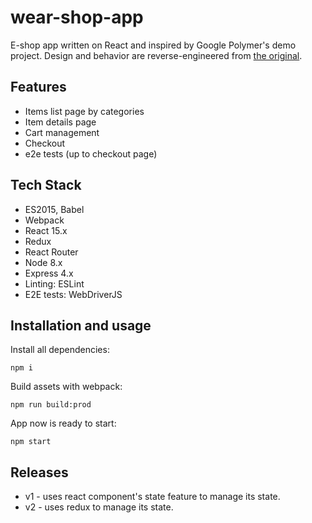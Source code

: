 # wear-shop-app
E-shop app written on React and inspired by Google Polymer's demo project. Design and behavior are reverse-engineered from [the original](https://shop.polymer-project.org/).

## Features

- Items list page by categories
- Item details page
- Cart management
- Checkout
- e2e tests (up to checkout page)

## Tech Stack

- ES2015, Babel
- Webpack
- React 15.x
- Redux
- React Router
- Node 8.x
- Express 4.x
- Linting: ESLint
- E2E tests: WebDriverJS

## Installation and usage
Install all dependencies:
```
npm i
```

Build assets with webpack:
```
npm run build:prod
```

App now is ready to start:
```
npm start
```

## Releases

- v1 - uses react component's state feature to manage its state.
- v2 - uses redux to manage its state.
